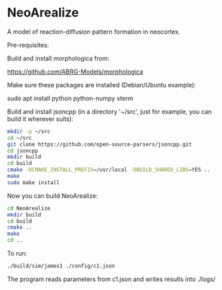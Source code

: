 # NeoArealize

A model of reaction-diffusion pattern formation in neocortex.

Pre-requisites:

Build and install morphologica from:

https://github.com/ABRG-Models/morphologica

Make sure these packages are installed (Debian/Ubuntu example):

sudo apt install python python-numpy xterm

Build and install jsoncpp (in a directory '~/src', just for example,
you can build it wherever suits):

```bash
mkdir -p ~/src
cd ~/src
git clone https://github.com/open-source-parsers/jsoncpp.git
cd jsoncpp
mkdir build
cd build
cmake -DCMAKE_INSTALL_PREFIX=/usr/local -DBUILD_SHARED_LIBS=YES ..
make
sudo make install
```

Now you can build NeoArealize:

```bash
cd NeoArealize
mkdir build
cd build
cmake ..
make
cd ..
```

To run:

```bash
./build/sim/james1 ./config/c1.json
```

The program reads parameters from c1.json and writes results into
./logs/
